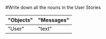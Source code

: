 #Write down all the nouns in the User Stories

|"Objects"       |"Messages"|
|----------------|----------|
|"User"          | "text"   |
